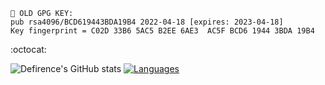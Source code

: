 
```
🔑 OLD GPG KEY:
pub rsa4096/BCD619443BDA19B4 2022-04-18 [expires: 2023-04-18]
Key fingerprint = C02D 33B6 5AC5 B2EE 6AE3  AC5F BCD6 1944 3BDA 19B4
```
:octocat:

![Defirence's GitHub stats](https://github-readme-stats.vercel.app/api?username=defirence&show_icons=true&theme=dark)
[![Languages](https://github-readme-stats.vercel.app/api/top-langs/?username=defirence&layout=compact&theme=dark)](https://github.com/anuraghazra/github-readme-stats)
